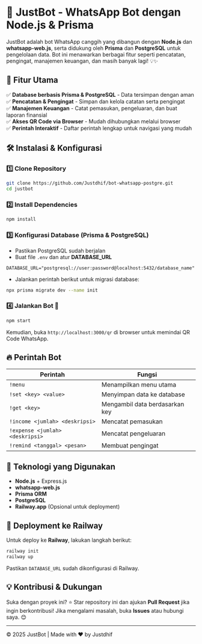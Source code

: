 # 🚀 JustBot - WhatsApp Bot dengan Node.js & Prisma

JustBot adalah bot WhatsApp canggih yang dibangun dengan **Node.js** dan **whatsapp-web.js**, serta didukung oleh **Prisma** dan **PostgreSQL** untuk pengelolaan data. Bot ini menawarkan berbagai fitur seperti pencatatan, pengingat, manajemen keuangan, dan masih banyak lagi! 💡✨

## 🎯 Fitur Utama

✅ **Database berbasis Prisma & PostgreSQL** - Data tersimpan dengan aman  
✅ **Pencatatan & Pengingat** - Simpan dan kelola catatan serta pengingat  
✅ **Manajemen Keuangan** - Catat pemasukan, pengeluaran, dan buat laporan finansial  
✅ **Akses QR Code via Browser** - Mudah dihubungkan melalui browser  
✅ **Perintah Interaktif** - Daftar perintah lengkap untuk navigasi yang mudah  

## 🛠 Instalasi & Konfigurasi

### 1️⃣ Clone Repository
```bash
git clone https://github.com/Justdhif/bot-whatsapp-postgre.git
cd justbot
```

### 2️⃣ Install Dependencies
```bash
npm install
```

### 3️⃣ Konfigurasi Database (Prisma & PostgreSQL)
- Pastikan PostgreSQL sudah berjalan
- Buat file `.env` dan atur **DATABASE_URL**
```env
DATABASE_URL="postgresql://user:password@localhost:5432/database_name"
```
- Jalankan perintah berikut untuk migrasi database:
```bash
npx prisma migrate dev --name init
```

### 4️⃣ Jalankan Bot 🚀
```bash
npm start
```
Kemudian, buka `http://localhost:3000/qr` di browser untuk memindai QR Code WhatsApp.

## 🔥 Perintah Bot
| Perintah      | Fungsi |
|--------------|--------|
| `!menu`      | Menampilkan menu utama |
| `!set <key> <value>` | Menyimpan data ke database |
| `!get <key>` | Mengambil data berdasarkan key |
| `!income <jumlah> <deskripsi>` | Mencatat pemasukan |
| `!expense <jumlah> <deskripsi>` | Mencatat pengeluaran |
| `!remind <tanggal> <pesan>` | Membuat pengingat |

## 📌 Teknologi yang Digunakan
- **Node.js** + Express.js
- **whatsapp-web.js**
- **Prisma ORM**
- **PostgreSQL**
- **Railway.app** (Opsional untuk deployment)

## 🚀 Deployment ke Railway
Untuk deploy ke **Railway**, lakukan langkah berikut:
```bash
railway init
railway up
```
Pastikan `DATABASE_URL` sudah dikonfigurasi di Railway.

## 💡 Kontribusi & Dukungan
Suka dengan proyek ini? ⭐ Star repository ini dan ajukan **Pull Request** jika ingin berkontribusi! Jika mengalami masalah, buka **Issues** atau hubungi saya. 😊

---

© 2025 JustBot | Made with ❤️ by Justdhif
